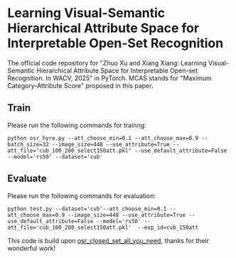 # Learning Visual-Semantic Hierarchical Attribute Space for Interpretable Open-Set Recognition

The official code repository for "Zhuo Xu and Xiang Xiang: Learning Visual-Semantic Hierarchical Attribute Space for Interpretable Open-set Recognition. In WACV, 2025" in PyTorch. MCAS stands for "Maximum Category-Attribute Score" proposed in this paper.

## Train
Please run the following commands for trainng:
```
python osr_hyre.py --att_choose_min=0.1 --att_choose_max=0.9 --batch_size=32 --image_size=448 --use_attribute=True --att_file="cub_100_200_select150att.pkl" --use_default_attribute=False --model='rs50' --dataset='cub'
```
## Evaluate
Please run the following commands for evaluation:
```
python test.py --dataset='cub'--att_choose_min=0.1 --att_choose_max=0.9 --image_size=448 --use_attribute=True --use_default_attribute=False --model='rs50' --att_file='cub_100_200_select150att.pkl'  --exp_id=cub_150att
```
This code is build upon [osr_closed_set_all_you_need](https://github.com/sgvaze/osr_closed_set_all_you_need), thanks for their wonderful work!
